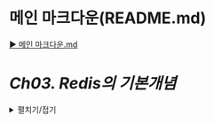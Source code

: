 # 메인 마크다운(README.md)
[▶ 메인 마크다운.md](README.md)

# *Ch03. Redis의 기본개념*
<details>
<summary>펼치기/접기</summary>

## 01. Redis 기본 설명(개념, 장점, 단점, 목적)

<details>
<summary>펼치기/접기</summary>

### Redis

`Re`mote `Di`*ctionary `S`torage   

Redis : memory 기반의 data 저장소 → 휘발성


- Disk가 아닌 Memory에 데이터를 저장
- Single Thread (CPU Thread 1개 사용)
- 초당 5만 ~ 25만 Request 실행가능  
- key-value 형식으로 데이터 저장

### 장점 : Read/Write 속도

- Hardware 차이에서 오는 기본적인 performance gap  
  HDD, SSD, RAM 등 여러 종류의 Hardware에 따라 속도가 확연히 차이난다.


- 다양한 type의 아키텍처를 지원한다. (Single, Master-Slave, Sentinel, Cluster)  
  - Sentinel: 마스터 슬레이브에서 발생될 수 있는 High Availability를 구현하기 위해 마스터의 이동이나 조정에 대한 역할을 수행하는 노드를 따로 두어 좀더 안정적인 레디스 운영을 가능하도록 만드는 구조  
  - Cluster : 복수개의 Master, 복수개의 Replica를 둬서 클러스터로 구성하여 재난이나 안전, 자체 하드웨어의 문제로 인해 Redis 서비스가 중단되지 않도록 하는 구조


- Partitioning  
  데이터를 저장 할 경우 통으로 저장하는것이 아니라 여러 노드에 분산되서 데이터를 액세스하거나 그다음 데이터를 넣을 때도 파티셔닝 룰에 따라 분산되게 된다.


- Popular  
  지원하는 라이브러리 같은 것들이 굉장히 다양(C#, Java, Python 등 그외 레어한 언어들에 대해서도)하며, 어떤 이유로 개발을 하다가 막히거나 에러를 발견 한 부분들에 대해서도 여러 조언이나 개선을 위한 방법들, Recommendation 들을 비교적 편하게 찾아볼 수 있다.
- 
### 단점 : 휘발성

- `AOF, RDB Snapshot을 통해 Disk에 저장하여 휘발성 문제를 해소`  
  (램에 저장되어 있는 데이터들을 주기적으로 사용자가 선택한 룰에 따라 디스크에 저장하게 된다.)


- `Single Thread`  
  (데이터 정합성을 위함)


- `Memory Fragmentation`  
  Read/Write를 반복 하면서 메모리 자체에 완벽하게 들어가 있는 만큼만 사용되는게 아니다.    
  이미 데이터가 없는데도 사용하고 있다고 인식할 수 있다.  
  실제 가진 데이터보다 덜 이용하게 되거나 데이터가 있는데 없다고 인식되어 데이터가 저장되지 않는 등의 장애가 있음.


- `Big Size Data에 적합하지 않다`  
  휘발성이라는 문제를 해결하기 위해서 메모리로부터 데이터를 읽어들어 들이거나 변경된 부분에 대해 디스크에 Write하게 되는데 데이터가 너무 많이 들어가 있게 되면 디스크에 쓰는 시간이 굉장히 오래걸린다.  
  디스크 쓰는 시간이 너무 오래 걸리게 돼 버리면 리플리케이션과 싱크가 맞지 않는 경우가 생길 수 있고, 그 자체의 역할로 인해서 다른 요청들이 대기를 하고있는 상황이 있을 수 있다.  
  따라서 디스크 사용량을 줄이기 위해 다양한 옵션들을 설정하기도 한다.  
  램 용량을 많이 늘려 캐싱 용도가 아닌 데이터들도 저장해서 사용하면 안되냐 라고 할 수 있지만 너무 많은 데이터를 넣는 것은 적합하지 않다.

### 목적 : Caching

#### 캐싱이란?
자주 반복되는 자주 사용되고 빠르게 응답해야 되는 것들에 대한 준비를 미리 하는것.  
실제 원본에 가지 않아도 미리 임시적으로 갖고 있는 빠르고 효율성 높은 자원으로, 캐싱 구현시 사용자에게 좀 더  빠른 응답을 줄 수 있다.

- **클라이언트**    
  HTTP 캐시 헤더, 브라우저


- **DNS**  
  DNS 서버


- **웹**  
  HTTP 캐시 헤더, CDN, 역방향 프록시, 웹 액셀러레이터, 키-값 스토어


- **앱**  
  키-값 데이터 스토어, 로컬 캐시


- **데이터베이스**  
  데이터베이스 버퍼, 키-값 데이터 스토어

위와 같이 굉장히 다양한 계층에서 HTTP 캐시, DNS 서버, CDN, 로컬 캐시 등으로 사용될 수 있다.  
캐시 계층을 따로 둬서 자체로 가지고 있는게 아니라 캐싱을 쓸 때는 Redis에 저장하도록 설정 해놓은 다음 Redis에서 각 계층마다 필요한 데이터를 읽어가는 것이다.

### 일반적 사용 : Session Store, List Data Caching
List 형태의 데이터가 응답이 굉장히 빠르다. (일반 SQL RDB 서버보다 10배정도 이상의 성능을 낸다.)


</details>

## 02. 가격비교 Service에 사용될 Redis 구조 (Master-Replica, Sentinel, Cluster)
<details>
<summary>펼치기/접기</summary>

### Redis 구조

1. **Stand Alone**  
   Redis 한대 즉, 단일 인스턴스만으로 Master로 구성하여 사용하는 방식이다.  
   단순한 구조로 설정 및 관리가 편하며, 단일 장애 지점(Single Point of Failure)이 있어, Master가 다운되면 서비스 중단 가능성이 있다.


2. **Master-Replica**  
   Master인스턴스 Replica 혹은 Slave 인스턴스 두개의 인스턴스가 싱크를 맞추는 방식이다.  
   Replica가 Master로 싱크를 따라가는 구조이다.  
   보통 Replica는 Read만 가능하게 해놓는 경우가 많기 때문에 Master에서 데이터가 추가 혹은 삭제 등으로 변경이 되면
   Replica가 Master와의 차이점을 파악한 뒤 변경본에 대해서 실제 똑같이 복사하는 방식이다.  
   이와같이 읽기와 쓰기 작업을 각각 다른 인스턴스로 분산시킴으로써 성능 향상에 이점과 높은 데이터 안정성이라는 장점이 있으며, 시스템 장애 복구 시 유용하다.

   
3. **Sentinel**  
   Master-Replica 구조를 모니터링 하여 고가용성(HA)를 보장하는 구성이다.
   Master Replica 구조이면서 Master에 장애가 발생했을 때 일반적인 Master Replica 구조에서는 Master의 기동 유무만 파악하고
   아무런 동작을 하지 않고 끝나지만 실제로 Sentinel에서는 감시를 하다가 Master가 Down된것을 캐치하고 Replica를 Master로 전환한다.    
   Master 한대가 Down되더라도 Replica에서 다시 Master 역할을 하는 것(승격)으로 바뀐다.  
   Replica가 Master 역할을 하는 동안 원래 Master였던 1번 Redis를 복구한 뒤 Replica 역할로 붙힌다.    
   (이때, 복구는 장애가 발생한 Master를 재기동 시키는 자동화 스크립트 등 별도의 복구 프로세스가 필요.)  
   이러한 과정을 **FailOver**라고 부르며 이와 같이 두 Redis가 장애에 대해서 서로 상호 보완을 하게 된다.  
   Sentinel이라는 모니터링 툴 이라고 볼 수 있으며, 좀더 High Availity한 시스템을 구성할 수 있다.  
    <br>
    - `Redis의 FailOver란?`   
       시스템 장애 발생 시 서비스의 중단을 최소화하기 위해 자동으로 백업 시스템으로 전환하는 프로세스를 의미한다.  
       주로 고가용성(High Availability, HA)를 유지하기 위해 설계된 시스템에서 사용되며, 장애 발생시에도 서비스가 지속적으로 운영될 수 있도록 한다.  
       항공기의 자동 조종 시스템 혹은 부조종사를 예로 들 수 있다.  
       비행 중 갑자기 조종사가 갑작스럽게 업무를 수행할 수 없을 때 자동 조종 시스템이 작동하거나 부조종사가 즉시 비행을 맡아 비행이 중단되지 않도록 하는 것과 유사하다.
   
      <br>
   
      - 장애 감지
        - Seintinel은 지속적으로 Master와 Replica 상태를 모니터링 한다.
        - Master에 문제가 생겼거나(응답 없음) 장애가 발생한 경우 이를 감지한다.
      - FailOver 프로세스
        - Master가 장애 상태로 확인되면 Sentinel이 현재 동작 중인 Replica 중 하나를 새로운 Master로 승격 시킨다  
          - 구성된 Sentinel들이 투표를 한다.
        - 클라이언트와 연결된 Sentinel이 새 Master 정보를 클라이언트에 알려주어 서비스가 중단되지 않도록 한다.  
        - 기존 MAster가 복구되면 Sentinel이 이를 Replica로 설정하도록 관리한다(자동 복구 제외).
          - 관리자가 별도로 복구할 경우 새롭게 Master-Replica로 설정해야 한다는 의미.
      - 구성 변경
        - 다른 Replica들은 새 Master와 동기화하도록 재구성된다.
        - 시스템은 장애 복구 후에도 데이터 일관성과 가용성을 유지한다.


4. **Cluster**  
   복수개의 Master - Replica 구조가 구성되어 있는 형태로 대규모 데이터 처리를 위해 설계된 구조이다.  
   Master는 기본 3개로 구성되어 있어야 하고, 이에 Replica가 붙으며, 이때 붙는 Replica의 갯수는 상관이 없다.  
   클러스터를 구성할 경우 Sentinel이라는 것을 따로 띄우지 않아도 Master와 Replica간 서로 통신하면서 상황에 맞게 
   Master로 전환되는 등 서로 상호 보완하는 HA 구성이 되고, 데이터를 샤딩한다.
    - `샤딩`이란 임의로 데이터셋을 나누는것을 말한다.  
      데이터를 여러 노드에 나누어 저장하여 분산 처리를 가능하게 하는 기법으로, Redis Cluster에서는 Hash Slot 방식을 사용해 데이터를 분산 저장 한다.  
      Redis는 키를 기준으로 해시값을 계산하여 이를 0~16383의 슬롯 중 하나에 매핑하며, 각 Master 노드는 슬롯 범위를 담당한다.  
   예를 들어 3건의 데이터를 저장한다고 가정할 때, 1곳에 들어갈 수 있지만 Hash Slot으로 분산하기 때문에 여러 군데 Master로 나뉘어서 들어가게 되고 
   실제 요청시 3개로 나뉘어서 응답을 받은 후 모아서 애플리케이션에 전달해 준다.  
   따라서 성능면으로도 좋다. (분산되어 병렬로 처리되기 때문)
<br>

### 성능적 측면
- **Availability** 가용성   
  Clsuter >= Sentinel(HA) > Master-Replica > SA
  Sentinel은 Cluster와 비슷하게 HA 구성을 하긴 하지만 두대가 동시에 내려가는 상황등은 보장할 수 없다.
  예를들어 Cluster 구조에서는 Replica 2대 혹은 Master 1대, Replica 1대가 내려가도 전혀 문제가 없다.  
  Master-Replica의 경우 Replca가 내려가는건 괜찮은 상황이다.
  Stand Alone의 경우 서비스가 아예 종료된다.


- **Performance** 성능  
  Cluster > Sentinel > Master-Replica > SA
  사실상 Sentinel과 Master-Replica는 거의 동등하다고 할 수 있지만 Sentinel은 Redis가 설치된 서버에 같이 설치하는 경우가  
  굉장히 많기 때문에 Sentinel이 Master-Replica 보다 오히려 안좋은 경우도 있다.

 
- **Efficiency** 효율성    
  SA > Master-Replica >= Sentinal > Clsuter
  Stand Alone은 온전히 혼자 사용하기 때문에 가장 적은 리소스로 어느 정도는 보장할 수 있다.  
  사실 MAster-Replica나 Sentinel은 비슷한 상황이지만, Cluster는 효율성이 떨어진다.  
  Master를 복수개로 구성함에 따라서 꽉 채워 사용한다기 보다는 여유있게 구성 해놓는 경우가 많기 때문.
  
3가지 성능적 측면에서 어떤 구조가 가장 좋은지를 고민해봤을때 기본적으로 `Sentinel`을 많이 선택한다.  
`Master-Replica`를 서로 다른 존에 구성하고 만약 DR 상황(화재,정전 등)이 발생했을 때 Master가 죽으면 Replica가 다른 존에 있기 때문에  
마스터의 역할을 할 수 있게 되기 때문에 이러한 구성을 많이 쓴다.  
만약 VM을 사용하는 구성일 경우 같은 VM도 마찬가지고 실제 물리 하드웨어도 마찬가지인데 같은 렉에 구성하지 않는 것이 바람직 하고  
같은 존에도 구성하지 않는 것이 좋다.  
만약 IDC가 두개면 두개의 IDC에 따라 다르게 혹은 IDC가 하나면 하나는 IDC 하나는 퍼블릭 클라우드 서비스와 같이 서로 분산해서 구성하는 것이 좋다.  
그렇기에 DR 상황에서도 장애를 최소화 할 수 있는 구성이 바로 Sentinel이다.  
Sentinel이 감시하면서 Replica를 Master로 돌려주기 때문에 좋다.
여러가지 후 조취를 한다면 Master-Replica도 Sentinel과 동일해 질 수 있다.  
앞부분에 밸런서가 있다고 가정할 경우 HeartBeat를 계속 감시 하다가 특정 인스턴스가 HeartBeat를 보내지 않을 경우 Script를 실행하게 해서
임의로 Replica를 Master로 돌리는 등의 작업을 할 수 있다.  
이러한 것들이 자동으로 구현된 것이 Sentinel이기 때문에 Sentinel이 효과와 안정성 면에서 조금 더 우위에 있다.  

사실 어떤 구조의 Redis를 선택하느냐는 사전에 정의한 품질 요건에 따라 달라진다.  
Availability를 99.95%로 설정했기에 4시간 안에 복구되어야 하는 상황이다.
과연 Master-Replica나 Stand Alone으로 구성할 경우 주말 혹은 휴가일 때 장애가 발생할 경우 대응 할 수 있을 것인가
혹은 항상 회사에 있는 상황이라고 할지라도 화재나 정전이 났을 때 렉 전체가 내려갔을 때 대응 할 수 있을 것인가 를 생각해보면  
불가능한 상황이 될 수 있다.  
부재중에는 4시간 안에 복구되기 굉장히 어려운 상황으로 누군가가 해줘야 하며 사람이 하게 만들것인가, 사람이 하더라도 장담 할 수 없기 때문에
시스템적인 장치를 통해 장애가 나더라도 Sentinel 프로세스가 모니터링 하다가 Master로 턴오버 시키는 작업을 하는것이 좋겠다 라고 판단 했기에
Sentinel 구성을 선택 한다.  
Performance는 현재 구조에서 확인할 수 없지만 Read가 300kb/s이기 땜누에 구성한 후에 실제 벤츠마크를 해본 후 얼만큼의 Read가 나올것인지 
또 어떤 데이터 타입을 Read하느냐에 따라 다르기 때문에 데이터 타입 까지 정한 다음 Redis 구성에 대한 퍼포먼스 검증도 해보는 것이 좋다.

 획득 가능한 자원이 VM 2대로 구성을 해야 할 경우 Cluster는 불가능하다.
물론 Port를 나눠 1개의 하드웨어, 1개의 VM을 2,3개의 인스턴스를 띄울 수 있으나 바람직 하지 않는 경우가 많다.
장애가 생겼을 때 해당 인스턴스에 같이 장애가 발생되는 것이기 때문에 서로 Effiency한 구조를 만들기 위해서는 작은 인스턴스라도 따로 띄우는 것이 좋고  
따로 띄웠을 때 서로 어떻게 리커버리 할 수 있는가를 고려하는 것이 좋다.  

Sentinel을 하게 되면 Redis를 2개 설치하고 1개를 받기로 했으니 앱 서버 1개에 Sentinel을 같이 설치한다.
각각의 서버에 Sentinel을 설치 하여 3개(?)의 Sentinel과 2개의 Redis를 설치할 수 있게 되어 비교적 HA한 구성을 만들 수 있게 된다.


</details>

## 03. Redis와 비슷한 다른 Solution - MemCached 
<details>
<summary>펼치기/접기</summary>

### Redis와 MemCached의 차이점

일반적으로 Redis는 MemCached의 기능의 대부분을 포함하고 있음.
Memcached도 AWS에서 프로덕트화되어 제공되고 있고, Redis도 마찬가지지만 Redis는 훨씬 더 많이 사용된다.  
그 이유는 처음에는 Memcached의 기능만으로 충분하다 생각하고 사용하던 서비스가 고도화되거나 확장되면서 점점 더 다양한 종류의 서비스를 추가해야 할 필요성이 생기기 때문이다.  
그럴 때 Memcached만으로는 부족한 경우가 발생할 수 있다.  
예를 들어, 처음에는 문자열 기준의 데이터만 다루다가 나중에는 다른 형태의 데이터를 저장하고 싶다는 요건이 생길 수 있다.  
물론 새로운 Redis를 추가하는 방법도 있지만, Memcached만 사용하기에는 한계가 있는 경우가 생긴다.  
또한 스케일링(Scaling) 문제도 비슷하다. 서비스가 커지면 더 많은 데이터를 처리하고, 더 많은 요청을 처리할 수 있어야 하기 때문에,  
Redis는 그만큼 더 유연하고 확장성이 뛰어나기 때문에 많이 사용된다.  
굳이 한쪽 캐시 솔루션을 사용할 거라면 레디스를 사용하는 것이 이점이 더 많을 것이라고 생각한다.  

**스케일링 이란?**
스케일링(Scaling)은 시스템의 성능을 더 많은 사용자가 접근하거나 더 많은 데이터를 처리할 수 있도록 확장하는 과정이다.  
스케일링은 수평적(서버를 늘리는 방식)과 수직적(서버 성능을 높이는 방식)으로 이루어질 수 있다.  
이 과정은 시스템이 커짐에 따라 점점 더 많은 부하를 처리할 수 있게 하며, 서비스의 안정성과 확장성을 높이는 데 중요한 역할을 한다.


1. #### DataType  
   - Redis : Hash, List, Set, Sorted Set, Geo, String
   - MemCached : String
   <details>
   <summary>개념 정리</summary>
   
   Memcached와 Redis는 캐싱 솔루션으로 많이 사용되지만, 그 사용성에서는 큰 차이가 있다.  
   Redis는 다양한 데이터 타입을 지원하며 유연한 데이터 처리가 가능하지만, Memcached는 단순한 캐싱 작업에 적합한 경량 솔루션이다.  
   Redis는 기본적으로 여러 데이터 타입을 제공하여 원하는 방식으로 데이터를 처리하거나 반환받을 수 있다.  
   예를 들어 Hash는 Key-Value 형태로 데이터를 저장하고 관리하기에 적합하고,  
   List는 순서를 유지하며 데이터를 저장하고 관리할 때 유용하며,  
   Set은 중복 없는 데이터 집합을 관리할 때 사용된다.  
   Sorted Set은 반환받은 데이터를 다시 정렬할 필요 없이 바로 사용할 수 있는 장점이 있다.
   Geospatial은 지리적 데이터를 처리할 수 있는 특수 데이터 타입으로 지도 기반 애플리케이션에서 활용된다.  
   이처럼 Redis는 다양한 데이터 타입을 제공하여 복잡한 데이터를 간단하고 효율적으로 처리할 수 있다.  
   예를 들어 Hash를 사용하면 Key:Value 형태로 데이터를 저장하거나 List와 Set을 이용해 원하는 구조의 결과를 쉽게 얻을 수 있다.  
   또한, Redis는 Sorted Set과 같은 타입을 통해 데이터를 정렬된 상태로 제공하므로 별도의 정렬 작업이 필요 없어 데이터 처리 과정에서 시간을 절약하고 성능을 높이는 데 큰 도움이 된다.  
   반면, Memcached는 기본적으로 문자열 데이터만 저장할 수 있다.  
   따라서 문자열 외의 데이터 타입을 저장하려면 JSON 형식으로 변환하거나 다른 방식을 사용해야 한다.  
   Memcached를 사용할 때 JSON 형식으로 데이터를 저장하면 반환받은 데이터를 다시 JSON으로 변환해야 하는 일이 자주 발생하며,  
   이 과정에서 문자열이 잘못 저장되거나 일부 데이터가 누락될 경우 문제가 생길 수 있다.  
   JSON 문자열로 복잡한 객체를 저장했을 때 데이터가 조금만 손상되어도 파싱 에러가 발생할 수 있다는 점에서 Memcached는 간단한 데이터 저장 용도에는 적합하지만 복잡한 데이터를 다루기에는 한계가 있다.  
   예를 들어, Memcached는 빠르게 만료되는 세션 데이터나 간단한 메시지를 캐시로 저장할 때에는 가볍고 적합하지만, 복잡한 데이터 구조를 다뤄야 하거나 다양한 데이터 타입을 활용해야 할 경우에는 Redis가 훨씬 더 적합하다.
   </details>

2. #### Thread
   - Redis : Single Thread
   - MemCached : Multi Threads
   <details>
   <summary>개념 정리</summary>
   
   Redis는 싱글스레드로 동작하며, Consistency(일관성)를 많이 보장하기 위해 이러한 구조를 가지고 있다.  
   싱글스레드 환경에서는 명령이 순차적으로 처리되기 때문에 데이터 충돌이나 경합 문제를 줄일 수 있는 장점이 있다.  
   반면에 Memcached는 멀티스레드로 동작한다. 멀티스레드 구조를 통해 여러 스레드가 동시에 요청을 처리할 수 있어 병렬 처리가 가능하다는 이점이 있다.  
   이러한 차이로 인해 Redis는 높은 일관성이 요구되는 작업에 적합하고, Memcached는 다수의 요청을 동시에 처리해야 하는 환경에서 유리하다.
   </details>

3. #### Scale
   - Redis : Scale Out
   - MemCached : Scale Up
   <details>
   <summary>개념 정리</summary>
   
   Redis의 Scale Out은 옆으로 계속 붙일 수 있는 구조를 가지고 있다.  
   특히 클러스터를 구성했을 때, 만약 Master 3대와 Replica 3대를 운영 중이라도 리소스가 부족하면 5대, 7대처럼 쉽게 늘릴 수 있다.  
   반면 Memcached의 Scale Up은 하드웨어(H/W) 스펙을 올리는 방식이다.  
   예를 들어 64GB를 사용하다가 더 많은 공간이 필요하면 128GB로 업그레이드하는 식으로 동작한다.  
   그러면 두 방식의 차이가 뭐냐, 스케일 업보다 스케일 아웃이 훨씬 쉽다는 점이다.  
   스케일 아웃은 실제로 운영 중에도 바로 확장할 수 있어 훨씬 편리하다.  
   하지만 스케일 업의 경우에는 분명히 다운 타임이 필요한 상황이 많다.  
   하드웨어를 업그레이드하는 동안에는 서비스가 중단될 가능성이 크고, 그 시간 동안 클라이언트는 서비스를 이용할 수 없게 된다.  
   이 차이를 이해하면 Redis와 Memcached의 확장 방식에서 어떤 선택을 해야 할지 더 명확해진다.  
   </details>

4. #### Memory Policy
   - Redis : no eviction, volatire-lru, volatile-ttl, allkey-random
   - MemCached : LRU
   <details>
   <summary>개념 정리</summary>

   Redis의 메모리 정책 중 no eviction은 데이터를 지우지 않는 정책이다.  
   이 정책을 사용할 경우 메모리가 가득 차면 더 이상 새로운 데이터를 저장할 수 없고, 기존 데이터를 지우지 않는다.  
   volatile-lru는 Least Recently Used(LRU) 알고리즘을 적용하는 정책으로, 메모리가 부족해지면 가장 오래전에 사용되지 않은 데이터부터 차례대로 삭제된다.  
   volatile-ttl은 Time-to-Live(TTL) 값을 기준으로, 해당 키가 설정된 만료 시간에 가까워지면 TTL이 짧은 키부터 삭제된다.  
   이 정책은 TTL이 설정된 키들만 대상으로 하며, TTL이 짧은 순으로 삭제된다.  
   allkeys-random은 모든 키들 중에서 랜덤으로 데이터를 삭제하는 방식이다.  
   이 정책은 메모리가 부족할 때 모든 키가 후보가 되어 무작위로 삭제된다.
   반면, Memcached는 기본적으로 LRU(Least Recently Used) 정책만을 사용하며, 이 경우 액세스가 적었던 데이터를 기준으로 오래된 데이터를 삭제한다.  
   Memcached는 다른 기준으로 데이터를 삭제할 수 없고, 오로지 LRU 방식에 의존하여 데이터를 관리한다.
   </details>

5. #### Persistence
   - Redis : AOF, RDB
   - MemCached : None
   <details>
   <summary>개념 정리</summary>

   Redis는 AOF 파일이나 RDB 파일을 디스크에 쓰기 하므로, 하드웨어가 내려가더라도 그 파일을 통해 데이터를 복구할 수 있다.  
   이러한 방식으로 Redis는 일정 기간마다 RDB를 디스크에 쓰기로 설정할 수 있으며, 이 쓰기 주기에 따라 RTO(Recovery Time Objective)를 결정할 수 있다.  
   예를 들어, 내가 1분에 한 번씩 데이터를 디스크에 쓴다고 설정하면, 하드웨어만 정상이라면 서비스가 다운되더라도 1분 전에 저장된 데이터를 복구할 수 있다.  
   만약 디스크가 손상되어 해당 RDB 파일이 없다면 데이터를 복구할 수 없지만, 서비스가 내려가는 상황은 자주 발생하지 않는다.  
   그렇기 때문에 Redis는 어느 정도 데이터를 보관할 수 있으며, 이는 캐시만을 처리하는 Memcached와는 다르게 데이터를 일정 기간 보존하는 스토리지 역할도 할 수 있다는 점에서 차이를 보인다.
   </details>

6. ETC
   - Redis : LUA Script
   <details>
   <summary>개념 정리</summary>

   Lua는 파이썬과 비슷한 언어로, 스크립트를 통해 데이터를 읽고 쓰는 데 사용된다.  
   주로 데이터를 삽입할 때 많이 활용되며, 복잡한 작업이나 긴 작업을 처리할 때 유용하게 사용된다.
   </details>

</details>
</details>